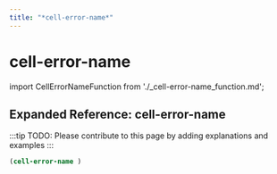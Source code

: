 ```yaml
---
title: "*cell-error-name*"
---
```


# cell-error-name

import CellErrorNameFunction from './_cell-error-name_function.md';

<CellErrorNameFunction />

## Expanded Reference: cell-error-name

:::tip
TODO: Please contribute to this page by adding explanations and examples
:::

```lisp
(cell-error-name )
```
